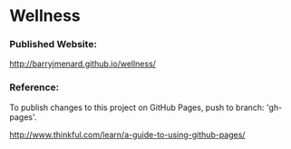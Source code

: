 
Wellness
========

### Published Website:

<http://barryjmenard.github.io/wellness/>


### Reference:

To publish changes to this project on GitHub Pages, push to branch: 'gh-pages'.

<http://www.thinkful.com/learn/a-guide-to-using-github-pages/>